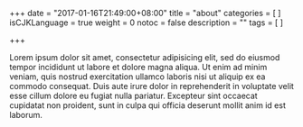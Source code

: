 +++
date = "2017-01-16T21:49:00+08:00"
title = "about"
categories = [
]
isCJKLanguage = true
weight = 0
notoc = false
description = ""
tags = [
]

+++

Lorem ipsum dolor sit amet, consectetur adipisicing elit, sed do eiusmod tempor incididunt ut labore et dolore magna aliqua. Ut enim ad minim veniam, quis nostrud exercitation ullamco laboris nisi ut aliquip ex ea commodo consequat. Duis aute irure dolor in reprehenderit in voluptate velit esse cillum dolore eu fugiat nulla pariatur. Excepteur sint occaecat cupidatat non proident, sunt in culpa qui officia deserunt mollit anim id est laborum.
